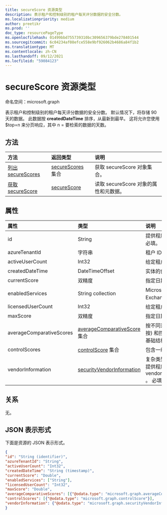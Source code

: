 ```yaml
---
title: secureScore 资源类型
description: 表示租户和控制级别的租户每天评分数据的安全分数。
ms.localizationpriority: medium
author: preetikr
ms.prod: ''
doc_type: resourcePageType
ms.openlocfilehash: 01499bbd755739310bc309656379bde278401544
ms.sourcegitcommit: 6c04234af08efce558e9bf926062b4686a84f1b2
ms.translationtype: MT
ms.contentlocale: zh-CN
ms.lasthandoff: 09/12/2021
ms.locfileid: "59084123"
---
```

# <a name="securescore-resource-type"></a>secureScore 资源类型

命名空间：microsoft.graph

表示租户和控制级别的租户每天评分数据的安全分数。 默认情况下，将存储 90 天的数据。 此数据按 **createdDateTime** 排序，从最新到最早。 这将允许您使用 $top=n 来分页响应，其中 n = 要检索的数据的天数。 


## <a name="methods"></a>方法

| 方法   | 返回类型|说明|
|:---------------|:--------|:----------|
|[列出 secureScores](../api/security-list-securescores.md) | [secureScores](securescore.md) 集合 |获取 secureScore 对象集合。|
|[获取 secureScore](../api/securescore-get.md) | [secureScore](securescore.md) |读取 secureScore 对象的属性和元数据。 | 



## <a name="properties"></a>属性

|属性 |类型 |说明 |
|:--|:--|:--|
|id |String|提供程序生成的 GUID/唯一标识符。 只读。 必填。|
|   azureTenantId   |   字符串  |   租户 ID 的 GUID 字符串。  |
|   activeUserCount |   Int32   |   给定租户的活动用户计数。  |
|   createdDateTime |   DateTimeOffset  |   实体的创建日期。  |
|   currentScore    |   双精度  |   指定日期的租户当前获得分数。    |
|   enabledServices |   String collection   |   Microsoft 为租户租户提供的服务 (例如，Exchange、Skype、Sharepoint) 。   |
|   licensedUserCount   |   Int32   |   给定租户的许可用户计数。    |
|   maxScore |  双精度  |   指定日期的租户最大可能分数。    |
|   averageComparativeScores |  [averageComparativeScore](averagecomparativescore.md) 集合    |按不同范围的分数 (例如，按行业平均值、按) 和控件类别 (标识、数据、设备、应用、基础结构) 范围内的平均分数。 |
|   controlScores | [controlScore](controlscore.md) 集合  |   包含一组控件的租户分数。   |
|vendorInformation |[securityVendorInformation](securityvendorinformation.md)|复杂类型，包含有关安全产品/服务供应商、提供程序和子 (的详细信息，例如，vendor=Microsoft;provider=SecureScore) 。 必填。|


## <a name="relationships"></a>关系

无。

## <a name="json-representation"></a>JSON 表示形式

下面是资源的 JSON 表示形式。

<!-- {
  "blockType": "resource",
  "optionalProperties": [

  ],
  "@odata.type": "microsoft.graph.secureScore"
}-->

```json
{
"id": "String (identifier)",
"azureTenantId": "String",
"activeUserCount": "Int32",
"createdDateTime": "String (timestamp)",
"currentScore": "Double",
"enabledServices": ["String"],
"licensedUserCount": "Int32",
"maxScore": "Double",
"averageComparativeScores": [{"@odata.type": "microsoft.graph.averageComparativeScore"}],
"controlScores": [{"@odata.type": "microsoft.graph.controlScore"}],
"vendorInformation": {"@odata.type": "microsoft.graph.securityVendorInformation"},
}

```


<!-- uuid: 8fcb5dbc-d5aa-4681-8e31-b001d5168d79
2015-10-25 14:57:30 UTC -->
<!-- {
  "type": "#page.annotation",
  "description": "secureScore resource",
  "keywords": "",
  "section": "documentation",
  "tocPath": ""
}-->

